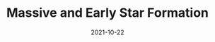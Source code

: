---
title: "Massive and Early Star Formation"
date: 2021-10-22
publishdate: 2021-10-22
draft: true
---